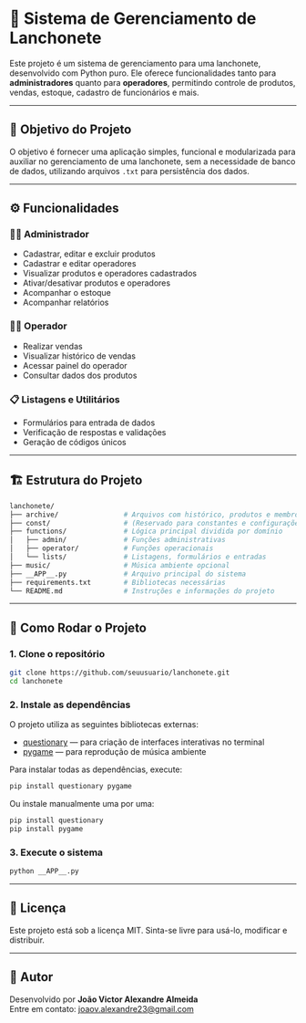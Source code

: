 # 🧾 Sistema de Gerenciamento de Lanchonete

Este projeto é um sistema de gerenciamento para uma lanchonete, desenvolvido com Python puro. Ele oferece funcionalidades tanto para **administradores** quanto para **operadores**, permitindo controle de produtos, vendas, estoque, cadastro de funcionários e mais.

---

## 🎯 Objetivo do Projeto

O objetivo é fornecer uma aplicação simples, funcional e modularizada para auxiliar no gerenciamento de uma lanchonete, sem a necessidade de banco de dados, utilizando arquivos `.txt` para persistência dos dados.

---

## ⚙️ Funcionalidades

### 👨‍💼 Administrador
- Cadastrar, editar e excluir produtos
- Cadastrar e editar operadores
- Visualizar produtos e operadores cadastrados
- Ativar/desativar produtos e operadores
- Acompanhar o estoque
- Acompanhar relatórios

### 🧑‍🍳 Operador
- Realizar vendas
- Visualizar histórico de vendas
- Acessar painel do operador
- Consultar dados dos produtos

### 📋 Listagens e Utilitários
- Formulários para entrada de dados
- Verificação de respostas e validações
- Geração de códigos únicos

---

## 🏗️ Estrutura do Projeto

```bash
lanchonete/
├── archive/                # Arquivos com histórico, produtos e membros
├── const/                  # (Reservado para constantes e configurações)
├── functions/              # Lógica principal dividida por domínio
│   ├── admin/              # Funções administrativas
│   ├── operator/           # Funções operacionais
│   └── lists/              # Listagens, formulários e entradas
├── music/                  # Música ambiente opcional
├── __APP__.py              # Arquivo principal do sistema
├── requirements.txt        # Bibliotecas necessárias
└── README.md               # Instruções e informações do projeto
```

---

## 🚀 Como Rodar o Projeto

### 1. Clone o repositório

```bash
git clone https://github.com/seuusuario/lanchonete.git
cd lanchonete
```

### 2. Instale as dependências

O projeto utiliza as seguintes bibliotecas externas:
- [questionary](https://github.com/tmbo/questionary) — para criação de interfaces interativas no terminal
- [pygame](https://www.pygame.org/) — para reprodução de música ambiente

Para instalar todas as dependências, execute:

```bash
pip install questionary pygame
```

Ou instale manualmente uma por uma:

```bash
pip install questionary
pip install pygame
```

### 3. Execute o sistema

```bash
python __APP__.py
```

---

## 📄 Licença

Este projeto está sob a licença MIT. Sinta-se livre para usá-lo, modificar e distribuir.

---

## 🙋 Autor

Desenvolvido por **João Victor Alexandre Almeida**  
Entre em contato: joaov.alexandre23@gmail.com
